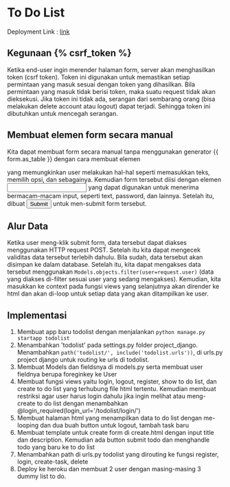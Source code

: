 # To Do List

Deployment Link : [link](https://tugas-django-bryan-1.herokuapp.com/todolist)
## Kegunaan {% csrf_token %}
Ketika end-user ingin merender halaman form, server akan menghasilkan token (csrf token). Token ini digunakan untuk memastikan setiap permintaan yang masuk sesuai dengan token yang dihasilkan. Bila permintaan yang masuk tidak berisi token, maka suatu request tidak akan dieksekusi. Jika token ini tidak ada, serangan dari sembarang orang (bisa melakukan delete account atau logout) dapat terjadi. Sehingga token ini dibutuhkan untuk mencegah serangan.

## Membuat elemen form secara manual
Kita dapat membuat form secara manual tanpa menggunakan generator {{ form.as_table }} dengan cara membuat elemen <form> yang memungkinkan user melakukan hal-hal seperti memasukkan teks, memilih opsi, dan sebagainya. Kemudian form tersebut diisi dengan elemen <input> yang dapat digunakan untuk menerima bermacam-macam input, seperti text, password, dan lainnya. Setelah itu, dibuat <input type="submit"> untuk men-submit form tersebut.
 
## Alur Data
Ketika user meng-klik submit form, data tersebut dapat diakses menggunakan HTTP request POST. Setelah itu kita dapat mengecek validitas data tersebut terlebih dahulu. Bila sudah, data tersebut akan disimpan ke dalam database. Setelah itu, kita dapat mengakses data tersebut menggunakan `Models.objects.filter(user=request.user)` (data yang diakses di-filter sesuai user yang sedang mengakses). Kemudian, kita masukkan ke context pada fungsi views yang selanjutnya akan dirender ke html dan akan di-loop untuk setiap data yang akan ditampilkan ke user.

## Implementasi 
1. Membuat app baru todolist dengan menjalankan `python manage.py startapp todolist`
2. Menambahkan 'todolist' pada settings.py folder project_django. Menambahkan `path('todolist/', include('todolist.urls'))`, di urls.py project django untuk routing ke urls di todolist. 
3. Membuat Models dan fieldsnya di models.py serta membuat user fieldnya berupa foreginkey ke User
4. Membuat fungsi views yaitu login, logout, register, show to do list, dan create to do list yang terhubung file html tertentu. Kemudian membuat restriksi agar user harus login dahulu jika ingin melihat atau meng-create to do list dengan menambahkan @login_required(login_url='/todolist/login/')
5. Membuat halaman html yang menampilkan data to do list dengan me-looping dan dua buah button untuk logout, tambah task baru
6. Membuat template untuk create form di create.html dengan input title dan description. Kemudian ada button submit todo dan menghandle todo yang baru ke to do list
7. Menambahkan path di urls.py todolist yang dirouting ke fungsi register, login, create-task, delete
8. Deploy ke heroku dan membuat 2 user dengan masing-masing 3 dummy list to do.
